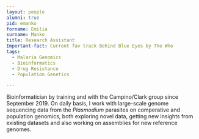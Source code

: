 ```yaml
---
layout: people
alumni: true
pid: emanko
forname: Emilia
surname: Manko
title: Research Assistant
Important-fact: Current fav track Behind Blue Eyes by The Who
tags:
  - Malaria Genomics
  - Bioinformatics
  - Drug Resistance
  - Population Genetics

---
```

Bioinformatician by training and with the Campino/Clark group since September 2019. On daily basis, I work with large-scale genome sequencing data from the _Plasmodium_ parasites on comperative and population genomics, both exploring novel data, getting new insights from existing datasets and also working on assemblies for new reference genomes.

